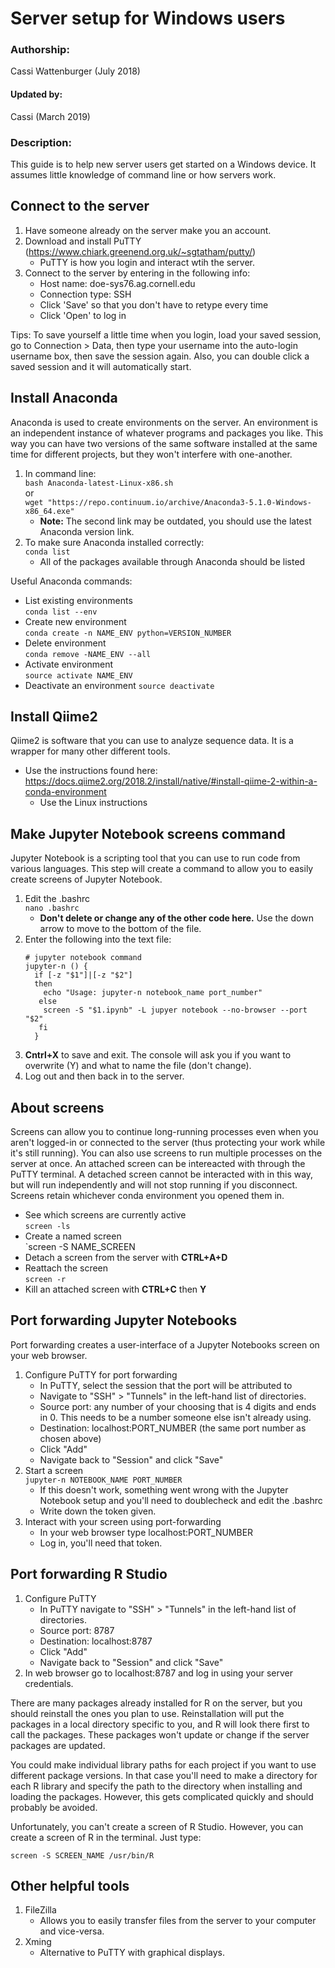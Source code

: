 Server setup for Windows users
========================================

### Authorship:
Cassi Wattenburger (July 2018)

#### Updated by: 
Cassi (March 2019)

### Description:
This guide is to help new server users get started on a Windows device. It assumes little knowledge of command line or how servers work.

## Connect to the server
1. Have someone already on the server make you an account.
2. Download and install PuTTY (https://www.chiark.greenend.org.uk/~sgtatham/putty/)
   - PuTTY is how you login and interact wtih the server.
3. Connect to the server by entering in the following info:
   - Host name: doe-sys76.ag.cornell.edu
   - Connection type: SSH
   - Click 'Save' so that you don't have to retype every time
   - Click 'Open' to log in
  
Tips: To save yourself a little time when you login, load your saved session, go to Connection > Data, then type your username into the auto-login username box, then save the session again. Also, you can double click a saved session and it will automatically start.

## Install Anaconda
Anaconda is used to create environments on the server. An environment is an independent instance of whatever programs and packages you like.
This way you can have two versions of the same software installed at the same time for different projects, 
but they won't interfere with one-another.

1. In command line:\
 `bash Anaconda-latest-Linux-x86.sh`   
 or\
 `wget "https://repo.continuum.io/archive/Anaconda3-5.1.0-Windows-x86_64.exe"`
   - **Note:** The second link may be outdated, you should use the latest Anaconda version link.
2. To make sure Anaconda installed correctly:\
 `conda list`
   - All of the packages available through Anaconda should be listed
   
Useful Anaconda commands:
   - List existing environments\
   `conda list --env`
   - Create new environment\
   `conda create -n NAME_ENV python=VERSION_NUMBER`
   - Delete environment\
   `conda remove -NAME_ENV --all`
   - Activate environment\
   `source activate NAME_ENV`
   - Deactivate an environment
   `source deactivate`

## Install Qiime2
Qiime2 is software that you can use to analyze sequence data. It is a wrapper for many other different tools.
   - Use the instructions found here:\
   https://docs.qiime2.org/2018.2/install/native/#install-qiime-2-within-a-conda-environment
     - Use the Linux instructions
  
## Make Jupyter Notebook screens command
Jupyter Notebook is a scripting tool that you can use to run code from various languages. This step will create a command to allow you to easily create screens of Jupyter Notebook.
1. Edit the .bashrc\
   `nano .bashrc`
   - **Don't delete or change any of the other code here.** Use the down arrow to move to the bottom of the file.
2. Enter the following into the text file:
   ```
   # jupyter notebook command
   jupyter-n () {
     if [-z "$1"]|[-z "$2"]
     then
       echo "Usage: jupyter-n notebook_name port_number"
      else
       screen -S "$1.ipynb" -L jupyer notebook --no-browser --port "$2"
      fi
     }
   ```
3. **Cntrl+X** to save and exit. The console will ask you if you want to overwrite (Y) and what to name the file (don't change).
4. Log out and then back in to the server.
 
## About screens
Screens can allow you to continue long-running processes even when you aren't logged-in or connected to the server (thus protecting your work while it's still running). You can also use screens to run multiple processes on the server at once. An attached screen can be intereacted with through the PuTTY terminal. A detached screen cannot be interacted with in this way, but will run independently and will not stop running if you disconnect. Screens retain whichever conda environment you opened them in.

   - See which screens are currently active\
   `screen -ls`
   - Create a named screen\
   `screen -S NAME_SCREEN
   - Detach a screen from the server with **CTRL+A+D**
   - Reattach the screen\
   `screen -r`
   - Kill an attached screen with **CTRL+C** then **Y**

## Port forwarding Jupyter Notebooks
Port forwarding creates a user-interface of a Jupyter Notebooks screen on your web browser.
1. Configure PuTTY for port forwarding
   - In PuTTY, select the session that the port will be attributed to
   - Navigate to "SSH" > "Tunnels" in the left-hand list of directories.
   - Source port: any number of your choosing that is 4 digits and ends in 0. This needs to be a number someone else isn't already using.
   - Destination: localhost:PORT_NUMBER (the same port number as chosen above)
   - Click "Add"
   - Navigate back to "Session" and click "Save"
2. Start a screen\
   `jupyter-n NOTEBOOK_NAME PORT_NUMBER`
   - If this doesn't work, something went wrong with the Jupyter Notebook setup and you'll need to doublecheck and edit the .bashrc
   - Write down the token given.
3. Interact with your screen using port-forwarding
   - In your web browser type localhost:PORT_NUMBER
   - Log in, you'll need that token.
  
## Port forwarding R Studio
1. Configure PuTTY
   - In PuTTY navigate to "SSH" > "Tunnels" in the left-hand list of directories.
   - Source port: 8787
   - Destination: localhost:8787
   - Click "Add"
   - Navigate back to "Session" and click "Save"
2. In web browser go to localhost:8787 and log in using your server credentials.

There are many packages already installed for R on the server, but you should reinstall the ones you plan to use. Reinstallation will put the packages in a local directory specific to you, and R will look there first to call the packages. These packages won't update or change if the server packages are updated.

You could make individual library paths for each project if you want to use different package versions. In that case you'll need to make a directory for each R library and specify the path to the directory when installing and loading the packages. However, this gets complicated quickly and should probably be avoided.

Unfortunately, you can't create a screen of R Studio. However, you can create a screen of R in the terminal. Just type:

`screen -S SCREEN_NAME /usr/bin/R`

## Other helpful tools
1. FileZilla
   - Allows you to easily transfer files from the server to your computer and vice-versa.
2. Xming
   - Alternative to PuTTY with graphical displays.
 
  
 
